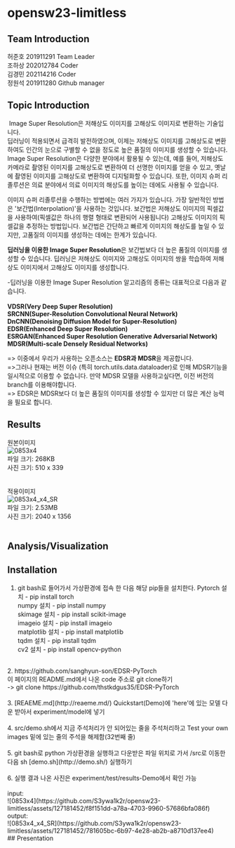 # opensw23-limitless

## Team Introduction
허준호 201911291 Team Leader <br/>
조하상 202012784 Coder <br/> 
김경민 202114216 Coder <br/>
정원석 201911280 Github manager <br/>

## Topic Introduction
<Image Super Resoltion>
Image Super Resolution은 저해상도 이미지를 고해상도 이미지로 변환하는 기술입니다.<br/>
딥러닝이 적용되면서 급격히 발전하였으며, 이제는 저해상도 이미지를 고해상도로 변환하여도 인간의 눈으로 구별할 수 없을 정도로 높은 품질의 이미지를 생성할 수 있습니다.<br/>
Image Super Resolution은 다양한 분야에서 활용될 수 있는데, 예를 들어, 저해상도 카메라로 촬영된 이미지를 고해상도로 변환하여 더 선명한 이미지를 얻을 수 있고, 옛날에 촬영된 이미지를 고해상도로 변환하여 디지털화할 수 있습니다. 또한, 이미지 슈퍼 리졸루션은 의료 분야에서 의료 이미지의 해상도를 높이는 데에도 사용될 수 있습니다.<br/>

이미지 슈퍼 리졸루션을 수행하는 방법에는 여러 가지가 있습니다. 가장 일반적인 방법은 '보간법(Interpolation)'을 사용하는 것입니다. 보간법은 저해상도 이미지의 픽셀값을 사용하여(픽셀값은 하나의 행렬 형태로 변환되어 사용됩니다) 고해상도 이미지의 픽셀값을 추정하는 방법입니다. 보간법은 간단하고 빠르게 이미지의 해상도를 높일 수 있지만, 고품질의 이미지를 생성하는 데에는 한계가 있습니다.<br/>

**딥러닝을 이용한 Image Super Resolution**은 보간법보다 더 높은 품질의 이미지를 생성할 수 있습니다. 딥러닝은 저해상도 이미지와 고해상도 이미지의 쌍을 학습하여 저해상도 이미지에서 고해상도 이미지를 생성합니다.<br/>
  
-딥러닝을 이용한 Image Super Resolution 알고리즘의 종류는 대표적으로 다음과 같습니다.<br/>  
**VDSR(Very Deep Super Resolution)<br/>
SRCNN(Super-Resolution Convolutional Neural Network)<br/>
DnCNN(Denoising Diffusion Model for Super-Resolution)<br/>
EDSR(Enhanced Deep Super Resolution)<br/>
ESRGAN(Enhanced Super Resolution Generative Adversarial Network)<br/>
MDSR(Multi-scale Densely Residual Networks)**<br/>

=> 이중에서 우리가 사용하는 오픈소스는 **EDSR과 MDSR**을 제공합니다.<br/>
=>그러나 현재는 버전 이슈 (특히 torch.utils.data.dataloader)로 인해 MDSR기능을 일시적으로 이용할 수 없습니다. 만약 MDSR 모델을 사용하고싶다면, 이전 버전의 branch를 이용해야합니다.<br/>
=> EDSR은 MDSR보다 더 높은 품질의 이미지를 생성할 수 있지만 더 많은 계산 능력을 필요로 합니다.<br/>
  
## Results
  
원본이미지<br/>
![0853x4](https://github.com/S3ywa1k2r/opensw23-limitless/assets/127181452/917b6b20-c1ca-4be9-aa30-3f6ff49599ba)<br/>
파일 크기: 268KB<br/>
사진 크기: 510 x 339<br/>
<br/>  
적용이미지<br/>
![0853x4_x4_SR](https://github.com/S3ywa1k2r/opensw23-limitless/assets/127181452/a3839d4d-790d-4722-a0bd-75ab7ed7d7ba)<br/>
파일 크기: 2.53MB<br/>
사진 크기: 2040 x 1356<br/>
<br/>  
## Analysis/Visualization

## Installation
1. git bash로 들어가서 가상환경에 접속 한 다음 해당 pip들을 설치한다.
Pytorch 설치 - pip install torch<br/>
numpy 설치 - pip install numpy<br/>
skimage 설치 - pip install scikit-image<br/>
imageio 설치 - pip install imageio<br/>
matplotlib 설치 - pip install matplotlib<br/>
tqdm 설치 - pip install tqdm<br/>
cv2 설치 - pip install opencv-python<br/>
<br/>
2. https://github.com/sanghyun-son/EDSR-PyTorch<br/>
이 페이지의 README.md에서 나온 code 주소로 git clone하기<br/>
-> git clone https://github.com/thstkdgus35/EDSR-PyTorch<br/>
<br/>
3. [REAEME.md](http://reaeme.md/) Quickstart(Demo)에 'here'에 있는 모델 다운 받아서 experiment/model에 넣기<br/>
<br/>
4. src/demo.sh에서 지금 주석처리가 안 되어있는 줄을 주석처리하고 Test your own images 밑에 있는 줄의 주석을 해제함(32번째 줄) <br/>
<br/>  
5. git bash로 python 가상환경을 실행하고 다운받은 파일 위치로 가서 /src로 이동한 다음 sh [demo.sh](http://demo.sh/) 실행하기<br/>
<br/> 
6. 실행 결과 나온 사진은 experiment/test/results-Demo에서 확인 가능<br/>
<br/>
input:<br/> 
![0853x4](https://github.com/S3ywa1k2r/opensw23-limitless/assets/127181452/f8f151dd-a78a-4703-9960-57686bfa086f)<br/>
output:<br/> 
![0853x4_x4_SR](https://github.com/S3ywa1k2r/opensw23-limitless/assets/127181452/781605bc-6b97-4e28-ab2b-a8710d137ee4)<br/>  
## Presentation
